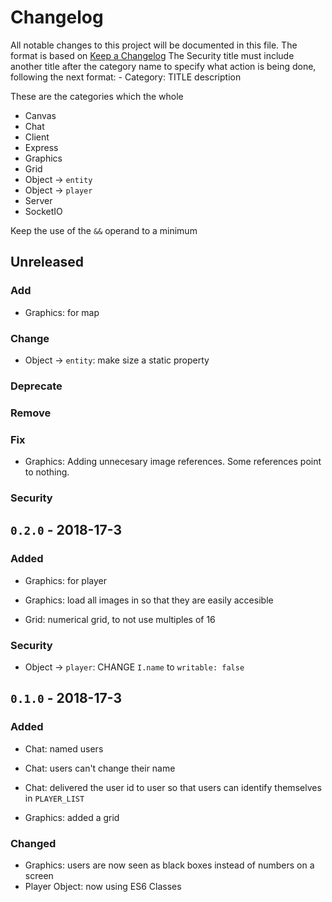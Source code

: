 # Changelog
All notable changes to this project will be documented in this file.
The format is based on [Keep a Changelog](http://keepachangelog.com/en/1.0.0/)
The Security title must include another title after the category name to specify what action is being done, following the next format:
	- Category: TITLE description

These are the categories which the whole 
- Canvas
- Chat
- Client
- Express
- Graphics
- Grid
- Object -> `entity`
- Object -> `player`
- Server
- SocketIO

Keep the use of the `&&` operand to a minimum

## Unreleased

### Add
- Graphics: for map

### Change
- Object -> `entity`: make size a static property

### Deprecate

### Remove

### Fix
- Graphics: Adding unnecesary image references. Some references point to nothing.

### Security



## `0.2.0` - 2018-17-3
### Added
- Graphics: for player
- Graphics: load all images in so that they are easily accesible

- Grid: numerical grid, to not use multiples of 16

### Security
- Object -> `player`: CHANGE `I.name` to `writable: false`



## `0.1.0` - 2018-17-3
### Added
- Chat: named users
- Chat: users can't change their name
- Chat: delivered the user id to user so that users can identify themselves in `PLAYER_LIST`

- Graphics: added a grid

### Changed
- Graphics: users are now seen as black boxes instead of numbers on a screen
- Player Object: now using ES6 Classes